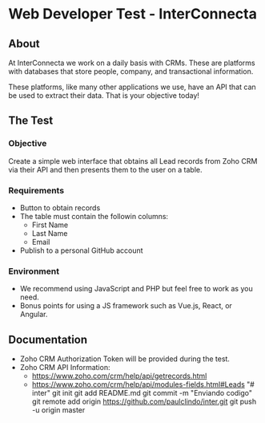 # Web Developer Test - InterConnecta

## About
At InterConnecta we work on a daily basis with CRMs. These are platforms with databases that store people, company, and transactional information.

These platforms, like many other applications we use, have an API that can be used to extract their data. That is your objective today!

## The Test

### Objective
Create a simple web interface that obtains all Lead records from Zoho CRM via their API and then presents them to the user on a table.

### Requirements
- Button to obtain records
- The table must contain the followin columns:
    + First Name
    + Last Name
    + Email
- Publish to a personal GitHub account

### Environment
- We recommend using JavaScript and PHP but feel free to work as you need.
- Bonus points for using a JS framework such as Vue.js, React, or Angular.

## Documentation
- Zoho CRM Authorization Token will be provided during the test.
- Zoho CRM API Information:
    * https://www.zoho.com/crm/help/api/getrecords.html
    * https://www.zoho.com/crm/help/api/modules-fields.html#Leads
"# inter"  git init git add README.md git commit -m "Enviando codigo" git remote add origin https://github.com/paulclindo/inter.git git push -u origin master
